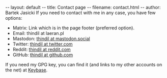 -- layout: default
-- title: Contact page
-- filename: contact.html
-- author: Bartek Jasicki
If you need to contact with me in any case, you have few options:

- Matrix: Link which is in the page footer (preferred option).
- Email: thindil at laeran.pl
- Mastodon: [thindil at mastodon.social](https://mastodon.social/@thindil)
- Twitter: [thindil at twitter.com](https://twitter.com/thindil)
- Reddit: [thindil at reddit.com](https://www.reddit.com/user/thindil)
- GitHub: [thindil at github.com](https://github.com/thindil)

If you need my GPG key, you can find it (and links to my other accounts on the
net) at [Keybase](https://keybase.io/thindil).
